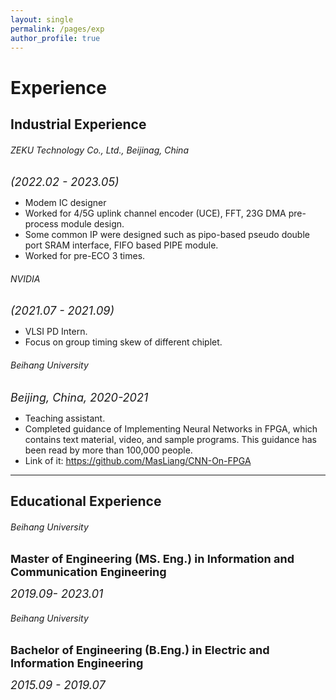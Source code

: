 ```yaml
---
layout: single
permalink: /pages/exp
author_profile: true
---
```

# Experience

## Industrial Experience 

###### ZEKU Technology Co., Ltd., Beijinag, China
*<font size=4>(2022.02 - 2023.05) </font>* 
- Modem IC designer
- Worked for 4/5G uplink channel encoder (UCE), FFT, 23G DMA pre-process module design. 
- Some common IP were designed such as pipo-based pseudo double port SRAM interface, FIFO based PIPE module. 
- Worked for pre-ECO 3 times. 

###### NVIDIA 
*<font size=4>(2021.07 - 2021.09) </font>*
- VLSI PD Intern.
- Focus on group timing skew of different chiplet. 

###### Beihang University
*<font size=4>Beijing, China, 2020-2021 </font>* 

- Teaching assistant.
- Completed guidance of Implementing Neural Networks in FPGA, which contains text material, video, and sample programs. This guidance has been read by more than 100,000 people.
- Link of it: https://github.com/MasLiang/CNN-On-FPGA

___

##  Educational Experience 

###### Beihang University

**<font size=4>Master of Engineering (MS. Eng.) in Information and Communication Engineering</font>**

*<font size=4>2019.09- 2023.01</font>* 

###### Beihang University

**<font size=4>Bachelor of Engineering (B.Eng.) in Electric and Information Engineering</font>**

*<font size=4>2015.09 - 2019.07</font>* 
